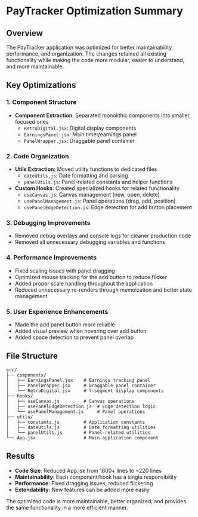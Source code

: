 # PayTracker Optimization Summary

## Overview
The PayTracker application was optimized for better maintainability, performance, and organization. The changes retained all existing functionality while making the code more modular, easier to understand, and more maintainable.

## Key Optimizations

### 1. Component Structure
- **Component Extraction**: Separated monolithic components into smaller, focused ones
  - `RetroDigital.jsx`: Digital display components
  - `EarningsPanel.jsx`: Main timer/earnings panel
  - `PanelWrapper.jsx`: Draggable panel container

### 2. Code Organization
- **Utils Extraction**: Moved utility functions to dedicated files
  - `dateUtils.js`: Date formatting and parsing
  - `panelUtils.js`: Panel-related constants and helper functions
- **Custom Hooks**: Created specialized hooks for related functionality
  - `useCanvas.js`: Canvas management (new, open, delete)
  - `usePanelManagement.js`: Panel operations (drag, add, position)
  - `usePanelEdgeDetection.js`: Edge detection for add button placement

### 3. Debugging Improvements
- Removed debug overlays and console logs for cleaner production code
- Removed all unnecessary debugging variables and functions

### 4. Performance Improvements
- Fixed scaling issues with panel dragging
- Optimized mouse tracking for the add button to reduce flicker
- Added proper scale handling throughout the application
- Reduced unnecessary re-renders through memoization and better state management

### 5. User Experience Enhancements
- Made the add panel button more reliable
- Added visual preview when hovering over add button
- Added space detection to prevent panel overlap

## File Structure
```
src/
├── components/
│   ├── EarningsPanel.jsx    # Earnings tracking panel
│   ├── PanelWrapper.jsx     # Draggable panel container
│   └── RetroDigital.jsx     # 7-segment display components
├── hooks/
│   ├── useCanvas.js         # Canvas operations
│   ├── usePanelEdgeDetection.js  # Edge detection logic
│   └── usePanelManagement.js     # Panel operations
├── utils/
│   ├── constants.js         # Application constants
│   ├── dateUtils.js         # Date formatting utilities
│   └── panelUtils.js        # Panel-related utilities
└── App.jsx                  # Main application component
```

## Results
- **Code Size**: Reduced App.jsx from 1800+ lines to ~220 lines
- **Maintainability**: Each component/hook has a single responsibility
- **Performance**: Fixed dragging issues, reduced flickering
- **Extendability**: New features can be added more easily

The optimized code is more maintainable, better organized, and provides the same functionality in a more efficient manner.
